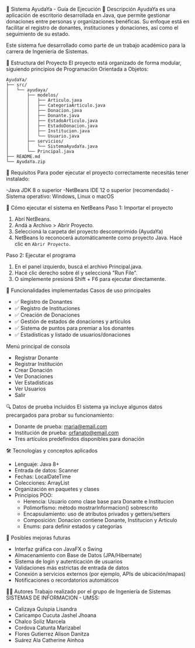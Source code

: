 📘 Sistema AyudaYa - Guía de Ejecución
📝 Descripción
AyudaYa es una aplicación de escritorio desarrollada en Java, que permite gestionar donaciones entre personas y organizaciones benéficas.
 Su enfoque está en facilitar el registro de donantes, instituciones y donaciones, así como el seguimiento de su estado.

Este sistema fue desarrollado como parte de un trabajo académico para la carrera de Ingeniería de Sistemas.


📂 Estructura del Proyecto
El proyecto está organizado de forma modular, siguiendo principios de Programación Orientada a Objetos:

```
AyudaYa/
├── src/
│   └── ayudaya/
│       ├── modelos/
│       │   ├── Articulo.java
│       │   ├── CategoriaArticulo.java
│       │   ├── Donacion.java
│       │   ├── Donante.java
│       │   ├── EstadoArticulo.java
│       │   ├── EstadoDonacion.java
│       │   ├── Institucion.java
│       │   └── Usuario.java
│       ├── servicios/
│       │   └── SistemaAyudaYa.java
│       └── Principal.java
├── README.md
└── AyudaYa.zip

```


🧰 Requisitos
Para poder ejecutar el proyecto correctamente necesitás tener instalado:

 -Java JDK 8 o superior
 -NetBeans IDE 12 o superior (recomendado)
 -Sistema operativo: Windows, Linux o macOS



🚀 Cómo ejecutar el sistema en NetBeans
Paso 1: Importar el proyecto
1. Abrí NetBeans.
2. Andá a Archivo > Abrir Proyecto.
3. Seleccioná la carpeta del proyecto descomprimido  (AyudaYa)
4. NetBeans lo reconocerá automáticamente como proyecto Java. Hacé clic en `Abrir Proyecto.`

 Paso 2: Ejecutar el programa
1. En el panel izquierdo, buscá el archivo Principal.java.
2. Hacé clic derecho sobre él y seleccioná "Run File".
3. O simplemente presioná Shift + F6 para ejecutar directamente.



🎯 Funcionalidades implementadas
Casos de uso principales
- ✅ Registro de Donantes
- ✅ Registro de Instituciones
- ✅ Creación de Donaciones
- ✅ Gestión de estados de donaciones y artículos
- ✅ Sistema de puntos para premiar a los donantes
- ✅ Estadísticas y listado de usuarios/donaciones


Menú principal de consola
- Registrar Donante
- Registrar Institución
- Crear Donación
- Ver Donaciones
- Ver Estadísticas
- Ver Usuarios
- Salir



🔍 Datos de prueba incluidos
El sistema ya incluye algunos datos precargados para probar su funcionamiento:
- Donante de prueba: maria@email.com
- Institución de prueba: orfanato@email.com
- Tres artículos predefinidos disponibles para donación

🛠 Tecnologías y conceptos aplicados
- Lenguaje: Java 8+
- Entrada de datos: Scanner
- Fechas: LocalDateTime
- Colecciones: ArrayList
- Organización en paquetes y clases
- Principios POO:
   - Herencia: Usuario como clase base para Donante e Institucion
   - Polimorfismo: método mostrarInformacion() sobrescrito
   - Encapsulamiento: uso de atributos privados y getters/setters
   - Composición: Donacion contiene Donante, Institucion y Articulo
   - Enums: para definir estados y categorías


🚧 Posibles mejoras futuras
- Interfaz gráfica con JavaFX o Swing
- Almacenamiento con Base de Datos (JPA/Hibernate)
- Sistema de login y autenticación de usuarios
- Validaciones más estrictas de entrada de datos
- Conexión a servicios externos (por ejemplo, APIs de ubicación/mapas)
- Notificaciones o recordatorios automáticos

 👩‍💻 Autores
Trabajo realizado por el grupo de Ingeniería de Sistemas  SISTEMAS DE INFORMACION - UMSS:

- Calizaya Quispia Lisandra
- Caricampo Cucuta Jashel Jhoana
- Chalco Soliz Marcela
- Cordova Catunta Marizabel
- Flores Gutierrez Alison Danitza
- Suárez Ala Catherine Ainhoa 

